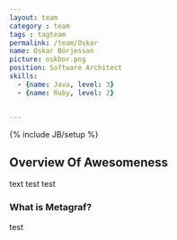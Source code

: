 ```yaml
---
layout: team
category : team
tags : tagteam
permalink: /team/Oskar
name: Oskar Börjesson
picture: oskbor.png
position: Software Architect
skills: 
  - {name: Java, level: 3}
  - {name: Ruby, level: 2}


---
```

{% include JB/setup %}


## Overview Of Awesomeness
text test test

### What is Metagraf?
test